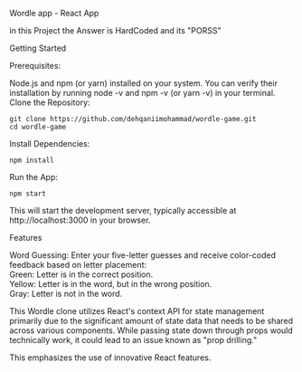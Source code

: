 Wordle app - React App <br />

in this Project the Answer is HardCoded and its "PORSS"

Getting Started <br />

Prerequisites: <br />

Node.js and npm (or yarn) installed on your system. You can verify their installation by running node -v and npm -v (or yarn -v) in your terminal.<br />
Clone the Repository:<br />

```
git clone https://github.com/dehqaniimohammad/wordle-game.git
cd wordle-game
```

Install Dependencies:<br />

```
npm install
```

Run the App:

```
npm start
```

This will start the development server, typically accessible at http://localhost:3000 in your browser.<br />

Features

Word Guessing: Enter your five-letter guesses and receive color-coded feedback based on letter placement:<br />
Green: Letter is in the correct position.<br />
Yellow: Letter is in the word, but in the wrong position.<br />
Gray: Letter is not in the word.<br />

This Wordle clone utilizes React's context API for state management primarily due to the significant amount of state data that needs to be shared across various components. While passing state down through props would technically work, it could lead to an issue known as "prop drilling."<br />

This emphasizes the use of innovative React features.

